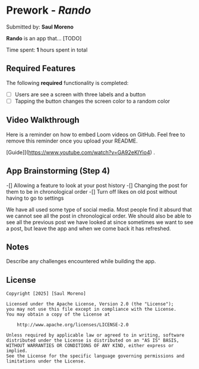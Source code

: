 # Prework - *Rando*

Submitted by: **Saul Moreno**

**Rando** is an app that... [TODO] 

Time spent: **1** hours spent in total

## Required Features

The following **required** functionality is completed:

- [ ] Users are see a screen with three labels and a button
- [ ] Tapping the button changes the screen color to a random color
 
## Video Walkthrough

Here is a reminder on how to embed Loom videos on GitHub. Feel free to remove this reminder once you upload your README. 

[Guide]](https://www.youtube.com/watch?v=GA92eKlYio4) .

## App Brainstorming (Step 4)

-[] Allowing a feature to look at your post history
-[] Changing the post for them to be in chronological order
-[] Turn off likes on old post without having to go to settings

We have all used some type of social media. Most people find it absurd that we 
cannot see all the post in chronological order. We should also be able to see all 
the previous post we have looked at since sometimes we want to see a post, but 
leave the app and when we come back it has refreshed. 

## Notes

Describe any challenges encountered while building the app.

## License

    Copyright [2025] [Saul Moreno]

    Licensed under the Apache License, Version 2.0 (the "License");
    you may not use this file except in compliance with the License.
    You may obtain a copy of the License at

        http://www.apache.org/licenses/LICENSE-2.0

    Unless required by applicable law or agreed to in writing, software
    distributed under the License is distributed on an "AS IS" BASIS,
    WITHOUT WARRANTIES OR CONDITIONS OF ANY KIND, either express or implied.
    See the License for the specific language governing permissions and
    limitations under the License.
